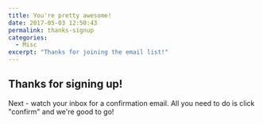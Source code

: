 ```yaml
---
title: You're pretty awesome!
date: 2017-05-03 12:50:43
permalink: thanks-signup
categories:
  - Misc
excerpt: "Thanks for joining the email list!"
---
```


## Thanks for signing up!

Next - watch your inbox for a confirmation email.  All you need to do is click "confirm" and we're good to go!
